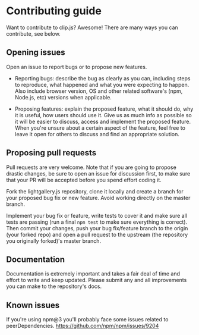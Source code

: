 # Contributing guide

Want to contribute to clip.js? Awesome!
There are many ways you can contribute, see below.

## Opening issues

Open an issue to report bugs or to propose new features.

- Reporting bugs: describe the bug as clearly as you can, including steps to reproduce, what happened and what you were expecting to happen. Also include browser version, OS and other related software's (npm, Node.js, etc) versions when applicable.

- Proposing features: explain the proposed feature, what it should do, why it is useful, how users should use it. Give us as much info as possible so it will be easier to discuss, access and implement the proposed feature. When you're unsure about a certain aspect of the feature, feel free to leave it open for others to discuss and find an appropriate solution.

## Proposing pull requests

Pull requests are very welcome. Note that if you are going to propose drastic changes, be sure to open an issue for discussion first, to make sure that your PR will be accepted before you spend effort coding it.

Fork the lightgallery.js repository, clone it locally and create a branch for your proposed bug fix or new feature. Avoid working directly on the master branch.

Implement your bug fix or feature, write tests to cover it and make sure all tests are passing (run a final `npm test` to make sure everything is correct). Then commit your changes, push your bug fix/feature branch to the origin (your forked repo) and open a pull request to the upstream (the repository you originally forked)'s master branch.

## Documentation

Documentation is extremely important and takes a fair deal of time and effort to write and keep updated. Please submit any and all improvements you can make to the repository's docs.

## Known issues
If you're using npm@3 you'll probably face some issues related to peerDependencies.
https://github.com/npm/npm/issues/9204
